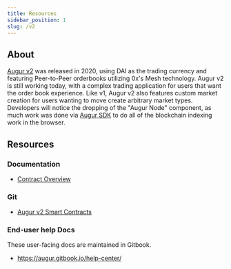 ```yaml
---
title: Resources
sidebar_position: 1
slug: /v2
---
```


## About
[Augur v2](/v2) was released in 2020, using DAI as the trading currency and featuring Peer-to-Peer orderbooks utilizing 0x's Mesh technology. Augur v2 is still working today, with a complex trading application for users that want the order book experience. Like v1, Augur v2 also features custom market creation for users wanting to move create arbitrary market types. Developers will notice the dropping of the "Augur Node" component, as much work was done via [Augur SDK](https://github.com/AugurProject/augur/packages/augur-sdk) to do all of the blockchain indexing work in the browser.

## Resources
### Documentation
- [Contract Overview](/v2/contract-overview)

### Git
- [Augur v2 Smart Contracts](https://github.com/AugurProject/augur)

### End-user help Docs
These user-facing docs are maintained in Gitbook.
- https://augur.gitbook.io/help-center/



